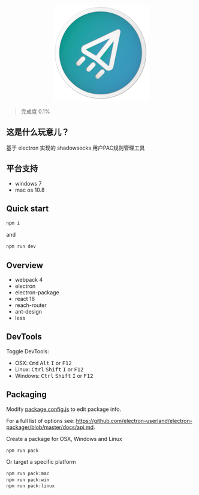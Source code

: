 <div align="center">
  <img src="./assets/app-icon/app-icon@256.png"/>
</div>

> 完成度 0.1%

## 这是什么玩意儿？

基于 electron 实现的 shadowsocks 用户PAC规则管理工具

## 平台支持

- windows 7
- mac os 10.8

## Quick start

```bash
npm i
```

and

```bash
npm run dev
```

## Overview

- webpack 4
- electron
- electron-package
- react 16
- reach-router
- ant-design
- less

## DevTools

Toggle DevTools:

* OSX: <kbd>Cmd</kbd> <kbd>Alt</kbd> <kbd>I</kbd> or <kbd>F12</kbd>
* Linux: <kbd>Ctrl</kbd> <kbd>Shift</kbd> <kbd>I</kbd> or <kbd>F12</kbd>
* Windows: <kbd>Ctrl</kbd> <kbd>Shift</kbd> <kbd>I</kbd> or <kbd>F12</kbd>

## Packaging

Modify [package.config.js](./config/package.config.js) to edit package info.

For a full list of options see: https://github.com/electron-userland/electron-packager/blob/master/docs/api.md.

Create a package for OSX, Windows and Linux

```
npm run pack
```

Or target a specific platform

```bash
npm run pack:mac
npm run pack:win
npm run pack:linux
```
